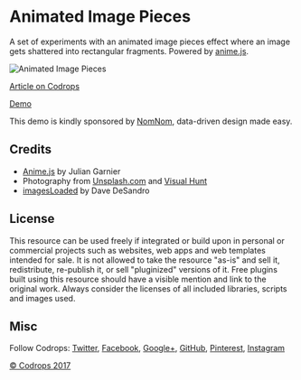 # Animated Image Pieces

A set of experiments with an animated image pieces effect where an image gets shattered into rectangular fragments. Powered by [anime.js](http://anime-js.com/).

![Animated Image Pieces](https://tympanus.net/codrops/wp-content/uploads/2017/07/AnimatedImagePieces_Featured.jpg)

[Article on Codrops](https://tympanus.net/codrops/?p=31849)

[Demo](https://tympanus.net/Development/AnimatedImagePieces/)

This demo is kindly sponsored by [NomNom](http://go.hackingui.com/NomNomcodrops2507117), data-driven design made easy.

## Credits

- [Anime.js](http://anime-js.com/) by Julian Garnier
- Photography from [Unsplash.com](https://unsplash.com/) and [Visual Hunt](https://visualhunt.com/p/aatik-tasneem/)
- [imagesLoaded](https://imagesloaded.desandro.com/) by Dave DeSandro

## License
This resource can be used freely if integrated or build upon in personal or commercial projects such as websites, web apps and web templates intended for sale. It is not allowed to take the resource "as-is" and sell it, redistribute, re-publish it, or sell "pluginized" versions of it. Free plugins built using this resource should have a visible mention and link to the original work. Always consider the licenses of all included libraries, scripts and images used.

## Misc

Follow Codrops: [Twitter](http://www.twitter.com/codrops), [Facebook](http://www.facebook.com/codrops), [Google+](https://plus.google.com/101095823814290637419), [GitHub](https://github.com/codrops), [Pinterest](http://www.pinterest.com/codrops/), [Instagram](https://www.instagram.com/codropsss/)

[© Codrops 2017](http://www.codrops.com)





